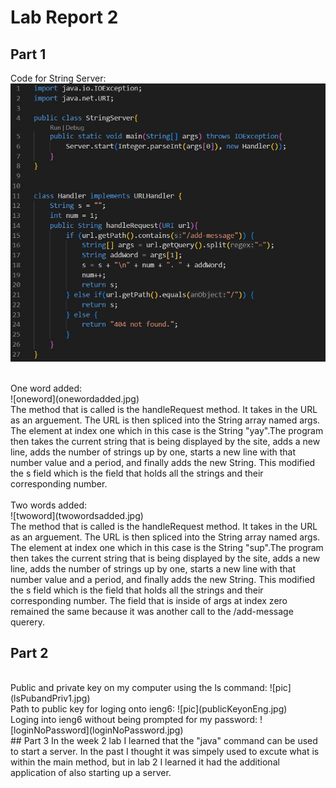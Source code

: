 # Lab Report 2

## Part 1
Code for String Server:
<br>
![code](Code.jpg)
<br>


<br>
One word added:
<br>
![oneword](onewordadded.jpg)
<br>
The method that is called is the handleRequest method. It takes in the URL as an arguement. The URL is then spliced into the String array named args. The element at index one which in this case is the String "yay".The program then takes the current string that is being displayed by the site, adds a new line, adds the number of strings up by one, starts a new line with that number value and a period, and finally adds the new String. This modified the s field which is the field that holds all the strings and their corresponding number. 
<br>

<br>
Two words added:
<br>
![twoword](twowordsadded.jpg)
<br>
The method that is called is the handleRequest method. It takes in the URL as an arguement. The URL is then spliced into the String array named args. The element at index one which in this case is the String "sup".The program then takes the current string that is being displayed by the site, adds a new line, adds the number of strings up by one, starts a new line with that number value and a period, and finally adds the new String. This modified the s field which is the field that holds all the strings and their corresponding number. The field that is inside of args at index zero remained the same because it was another call to the /add-message querery. 

<br>


## Part 2
<br>
Public and private key on my computer using the ls command:
![pic](lsPubandPriv1.jpg)
<br>
Path to public key for loging onto ieng6:
![pic](publicKeyonEng.jpg)

<br>
Loging into ieng6 without being prompted for my password:
![loginNoPassword](loginNoPassword.jpg)
<br>
## Part 3
In the week 2 lab I learned that the "java" command can be used to start a server. In the past I thought it was simpely used to excute what is within the main method, but in lab 2 I learned it had the additional application of also starting up a server.
